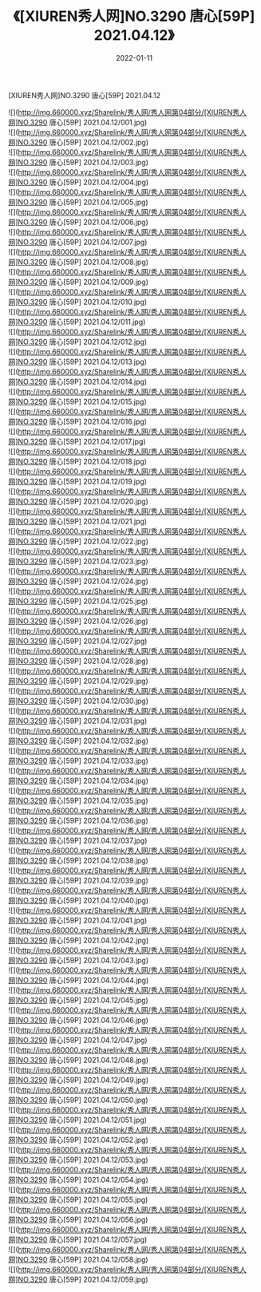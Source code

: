 ﻿---
layout: post
title:  《[XIUREN秀人网]NO.3290 唐心[59P] 2021.04.12》
date:   2022-01-11
img: http://img.660000.xyz/Sharelink/秀人网/秀人网第04部分/[XIUREN秀人网]NO.3290 唐心[59P] 2021.04.12/000.jpg
categories: [美女, 清纯, 唯美]
---

[XIUREN秀人网]NO.3290 唐心[59P] 2021.04.12

 ![](http://img.660000.xyz/Sharelink/秀人网/秀人网第04部分/[XIUREN秀人网]NO.3290 唐心[59P] 2021.04.12/001.jpg) <br>![](http://img.660000.xyz/Sharelink/秀人网/秀人网第04部分/[XIUREN秀人网]NO.3290 唐心[59P] 2021.04.12/002.jpg) <br>![](http://img.660000.xyz/Sharelink/秀人网/秀人网第04部分/[XIUREN秀人网]NO.3290 唐心[59P] 2021.04.12/003.jpg) <br>![](http://img.660000.xyz/Sharelink/秀人网/秀人网第04部分/[XIUREN秀人网]NO.3290 唐心[59P] 2021.04.12/004.jpg) <br>![](http://img.660000.xyz/Sharelink/秀人网/秀人网第04部分/[XIUREN秀人网]NO.3290 唐心[59P] 2021.04.12/005.jpg) <br>![](http://img.660000.xyz/Sharelink/秀人网/秀人网第04部分/[XIUREN秀人网]NO.3290 唐心[59P] 2021.04.12/006.jpg) <br>![](http://img.660000.xyz/Sharelink/秀人网/秀人网第04部分/[XIUREN秀人网]NO.3290 唐心[59P] 2021.04.12/007.jpg) <br>![](http://img.660000.xyz/Sharelink/秀人网/秀人网第04部分/[XIUREN秀人网]NO.3290 唐心[59P] 2021.04.12/008.jpg) <br>![](http://img.660000.xyz/Sharelink/秀人网/秀人网第04部分/[XIUREN秀人网]NO.3290 唐心[59P] 2021.04.12/009.jpg) <br>![](http://img.660000.xyz/Sharelink/秀人网/秀人网第04部分/[XIUREN秀人网]NO.3290 唐心[59P] 2021.04.12/010.jpg) <br>![](http://img.660000.xyz/Sharelink/秀人网/秀人网第04部分/[XIUREN秀人网]NO.3290 唐心[59P] 2021.04.12/011.jpg) <br>![](http://img.660000.xyz/Sharelink/秀人网/秀人网第04部分/[XIUREN秀人网]NO.3290 唐心[59P] 2021.04.12/012.jpg) <br>![](http://img.660000.xyz/Sharelink/秀人网/秀人网第04部分/[XIUREN秀人网]NO.3290 唐心[59P] 2021.04.12/013.jpg) <br>![](http://img.660000.xyz/Sharelink/秀人网/秀人网第04部分/[XIUREN秀人网]NO.3290 唐心[59P] 2021.04.12/014.jpg) <br>![](http://img.660000.xyz/Sharelink/秀人网/秀人网第04部分/[XIUREN秀人网]NO.3290 唐心[59P] 2021.04.12/015.jpg) <br>![](http://img.660000.xyz/Sharelink/秀人网/秀人网第04部分/[XIUREN秀人网]NO.3290 唐心[59P] 2021.04.12/016.jpg) <br>![](http://img.660000.xyz/Sharelink/秀人网/秀人网第04部分/[XIUREN秀人网]NO.3290 唐心[59P] 2021.04.12/017.jpg) <br>![](http://img.660000.xyz/Sharelink/秀人网/秀人网第04部分/[XIUREN秀人网]NO.3290 唐心[59P] 2021.04.12/018.jpg) <br>![](http://img.660000.xyz/Sharelink/秀人网/秀人网第04部分/[XIUREN秀人网]NO.3290 唐心[59P] 2021.04.12/019.jpg) <br>![](http://img.660000.xyz/Sharelink/秀人网/秀人网第04部分/[XIUREN秀人网]NO.3290 唐心[59P] 2021.04.12/020.jpg) <br>![](http://img.660000.xyz/Sharelink/秀人网/秀人网第04部分/[XIUREN秀人网]NO.3290 唐心[59P] 2021.04.12/021.jpg) <br>![](http://img.660000.xyz/Sharelink/秀人网/秀人网第04部分/[XIUREN秀人网]NO.3290 唐心[59P] 2021.04.12/022.jpg) <br>![](http://img.660000.xyz/Sharelink/秀人网/秀人网第04部分/[XIUREN秀人网]NO.3290 唐心[59P] 2021.04.12/023.jpg) <br>![](http://img.660000.xyz/Sharelink/秀人网/秀人网第04部分/[XIUREN秀人网]NO.3290 唐心[59P] 2021.04.12/024.jpg) <br>![](http://img.660000.xyz/Sharelink/秀人网/秀人网第04部分/[XIUREN秀人网]NO.3290 唐心[59P] 2021.04.12/025.jpg) <br>![](http://img.660000.xyz/Sharelink/秀人网/秀人网第04部分/[XIUREN秀人网]NO.3290 唐心[59P] 2021.04.12/026.jpg) <br>![](http://img.660000.xyz/Sharelink/秀人网/秀人网第04部分/[XIUREN秀人网]NO.3290 唐心[59P] 2021.04.12/027.jpg) <br>![](http://img.660000.xyz/Sharelink/秀人网/秀人网第04部分/[XIUREN秀人网]NO.3290 唐心[59P] 2021.04.12/028.jpg) <br>![](http://img.660000.xyz/Sharelink/秀人网/秀人网第04部分/[XIUREN秀人网]NO.3290 唐心[59P] 2021.04.12/029.jpg) <br>![](http://img.660000.xyz/Sharelink/秀人网/秀人网第04部分/[XIUREN秀人网]NO.3290 唐心[59P] 2021.04.12/030.jpg) <br>![](http://img.660000.xyz/Sharelink/秀人网/秀人网第04部分/[XIUREN秀人网]NO.3290 唐心[59P] 2021.04.12/031.jpg) <br>![](http://img.660000.xyz/Sharelink/秀人网/秀人网第04部分/[XIUREN秀人网]NO.3290 唐心[59P] 2021.04.12/032.jpg) <br>![](http://img.660000.xyz/Sharelink/秀人网/秀人网第04部分/[XIUREN秀人网]NO.3290 唐心[59P] 2021.04.12/033.jpg) <br>![](http://img.660000.xyz/Sharelink/秀人网/秀人网第04部分/[XIUREN秀人网]NO.3290 唐心[59P] 2021.04.12/034.jpg) <br>![](http://img.660000.xyz/Sharelink/秀人网/秀人网第04部分/[XIUREN秀人网]NO.3290 唐心[59P] 2021.04.12/035.jpg) <br>![](http://img.660000.xyz/Sharelink/秀人网/秀人网第04部分/[XIUREN秀人网]NO.3290 唐心[59P] 2021.04.12/036.jpg) <br>![](http://img.660000.xyz/Sharelink/秀人网/秀人网第04部分/[XIUREN秀人网]NO.3290 唐心[59P] 2021.04.12/037.jpg) <br>![](http://img.660000.xyz/Sharelink/秀人网/秀人网第04部分/[XIUREN秀人网]NO.3290 唐心[59P] 2021.04.12/038.jpg) <br>![](http://img.660000.xyz/Sharelink/秀人网/秀人网第04部分/[XIUREN秀人网]NO.3290 唐心[59P] 2021.04.12/039.jpg) <br>![](http://img.660000.xyz/Sharelink/秀人网/秀人网第04部分/[XIUREN秀人网]NO.3290 唐心[59P] 2021.04.12/040.jpg) <br>![](http://img.660000.xyz/Sharelink/秀人网/秀人网第04部分/[XIUREN秀人网]NO.3290 唐心[59P] 2021.04.12/041.jpg) <br>![](http://img.660000.xyz/Sharelink/秀人网/秀人网第04部分/[XIUREN秀人网]NO.3290 唐心[59P] 2021.04.12/042.jpg) <br>![](http://img.660000.xyz/Sharelink/秀人网/秀人网第04部分/[XIUREN秀人网]NO.3290 唐心[59P] 2021.04.12/043.jpg) <br>![](http://img.660000.xyz/Sharelink/秀人网/秀人网第04部分/[XIUREN秀人网]NO.3290 唐心[59P] 2021.04.12/044.jpg) <br>![](http://img.660000.xyz/Sharelink/秀人网/秀人网第04部分/[XIUREN秀人网]NO.3290 唐心[59P] 2021.04.12/045.jpg) <br>![](http://img.660000.xyz/Sharelink/秀人网/秀人网第04部分/[XIUREN秀人网]NO.3290 唐心[59P] 2021.04.12/046.jpg) <br>![](http://img.660000.xyz/Sharelink/秀人网/秀人网第04部分/[XIUREN秀人网]NO.3290 唐心[59P] 2021.04.12/047.jpg) <br>![](http://img.660000.xyz/Sharelink/秀人网/秀人网第04部分/[XIUREN秀人网]NO.3290 唐心[59P] 2021.04.12/048.jpg) <br>![](http://img.660000.xyz/Sharelink/秀人网/秀人网第04部分/[XIUREN秀人网]NO.3290 唐心[59P] 2021.04.12/049.jpg) <br>![](http://img.660000.xyz/Sharelink/秀人网/秀人网第04部分/[XIUREN秀人网]NO.3290 唐心[59P] 2021.04.12/050.jpg) <br>![](http://img.660000.xyz/Sharelink/秀人网/秀人网第04部分/[XIUREN秀人网]NO.3290 唐心[59P] 2021.04.12/051.jpg) <br>![](http://img.660000.xyz/Sharelink/秀人网/秀人网第04部分/[XIUREN秀人网]NO.3290 唐心[59P] 2021.04.12/052.jpg) <br>![](http://img.660000.xyz/Sharelink/秀人网/秀人网第04部分/[XIUREN秀人网]NO.3290 唐心[59P] 2021.04.12/053.jpg) <br>![](http://img.660000.xyz/Sharelink/秀人网/秀人网第04部分/[XIUREN秀人网]NO.3290 唐心[59P] 2021.04.12/054.jpg) <br>![](http://img.660000.xyz/Sharelink/秀人网/秀人网第04部分/[XIUREN秀人网]NO.3290 唐心[59P] 2021.04.12/055.jpg) <br>![](http://img.660000.xyz/Sharelink/秀人网/秀人网第04部分/[XIUREN秀人网]NO.3290 唐心[59P] 2021.04.12/056.jpg) <br>![](http://img.660000.xyz/Sharelink/秀人网/秀人网第04部分/[XIUREN秀人网]NO.3290 唐心[59P] 2021.04.12/057.jpg) <br>![](http://img.660000.xyz/Sharelink/秀人网/秀人网第04部分/[XIUREN秀人网]NO.3290 唐心[59P] 2021.04.12/058.jpg) <br>![](http://img.660000.xyz/Sharelink/秀人网/秀人网第04部分/[XIUREN秀人网]NO.3290 唐心[59P] 2021.04.12/059.jpg) <br>